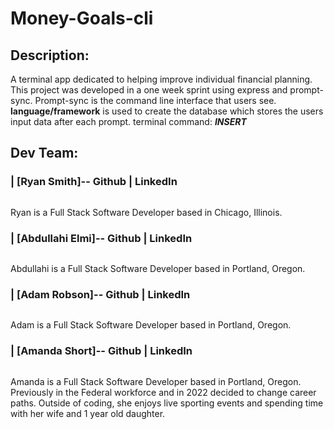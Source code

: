 # **Money-Goals-cli**

## **Description:**

A terminal app dedicated to helping improve individual financial planning. This project was developed in a one week sprint using express and prompt-sync. Prompt-sync is the command line interface that users see. **language/framework** is used to create the database which stores the users input data after each prompt.
    terminal command: ***INSERT***

## **Dev Team:**

### | [**Ryan Smith**]-- Github | LinkedIn

<img src="">

Ryan is a Full Stack Software Developer based in Chicago, Illinois. 

### | [**Abdullahi Elmi**]-- Github | LinkedIn

<img src="">

Abdullahi is a Full Stack Software Developer based in Portland, Oregon. 

### | [**Adam Robson**]-- Github | LinkedIn

<img src="">

Adam is a Full Stack Software Developer based in Portland, Oregon. 

### | [**Amanda Short**]-- Github | LinkedIn

<img src="">

Amanda is a Full Stack Software Developer based in Portland, Oregon. Previously in the Federal workforce and in 2022 decided to change career paths. Outside of coding, she enjoys live sporting events and spending time with her wife and 1 year old daughter. 

